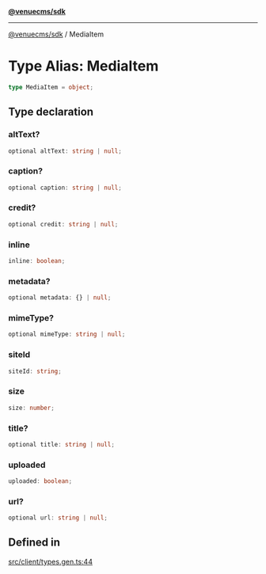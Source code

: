 [**@venuecms/sdk**](../Index.md)

***

[@venuecms/sdk](../Index.md) / MediaItem

# Type Alias: MediaItem

```ts
type MediaItem = object;
```

## Type declaration

### altText?

```ts
optional altText: string | null;
```

### caption?

```ts
optional caption: string | null;
```

### credit?

```ts
optional credit: string | null;
```

### inline

```ts
inline: boolean;
```

### metadata?

```ts
optional metadata: {} | null;
```

### mimeType?

```ts
optional mimeType: string | null;
```

### siteId

```ts
siteId: string;
```

### size

```ts
size: number;
```

### title?

```ts
optional title: string | null;
```

### uploaded

```ts
uploaded: boolean;
```

### url?

```ts
optional url: string | null;
```

## Defined in

[src/client/types.gen.ts:44](https://github.com/venuecms/sdk/blob/2ca50bf1921627009457658807ac341d342a13a9/src/client/types.gen.ts#L44)
